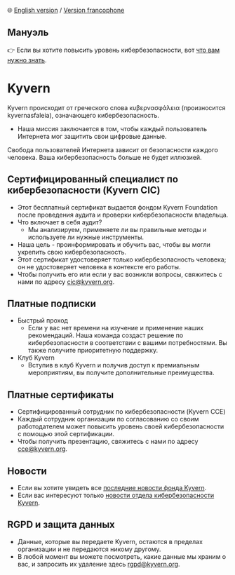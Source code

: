 🌐 [English version](https://github.com/kyvernfoundation/kyvern) / [Version francophone](https://github.com/kyvernfoundation/kyvern/tree/main/fr)

## Мануэль
👉 Если вы хотите повысить уровень кибербезопасности, вот [что вам нужно знать](https://github.com/kyvernfoundation/kyvern/tree/main/ru/курс).

# Kyvern
Kyvern происходит от греческого слова κυβερνασφάλεια (произносится kyvernasfaleia), означающего кибербезопасность.
- Наша миссия заключается в том, чтобы каждый пользователь Интернета мог защитить свои цифровые данные.

Свобода пользователей Интернета зависит от безопасности каждого человека.
Ваша кибербезопасность больше не будет иллюзией.
## Сертифицированный специалист по кибербезопасности (Kyvern CIC)
- Этот бесплатный сертификат выдается фондом Kyvern Foundation после проведения аудита и проверки кибербезопасности владельца.
- Что включает в себя аудит?
  - Мы анализируем, применяете ли вы правильные методы и используете ли нужные инструменты.
- Наша цель - проинформировать и обучить вас, чтобы вы могли укрепить свою кибербезопасность.
- Этот сертификат удостоверяет только кибербезопасность человека; он не удостоверяет человека в контексте его работы.
- Чтобы получить его или если у вас возникли вопросы, свяжитесь с нами по адресу cic@kyvern.org.
## Платные подписки
- Быстрый проход
	- Если у вас нет времени на изучение и применение наших рекомендаций. Наша команда создаст решение по кибербезопасности в соответствии с вашими потребностями. Вы также получите приоритетную поддержку.
- Клуб Kyvern
	- Вступив в клуб Kyvern и получив доступ к премиальным мероприятиям, вы получите дополнительные преимущества.
## Платные сертификаты
- Сертифицированный сотрудник по кибербезопасности (Kyvern CCE)
 - Каждый сотрудник организации по согласованию со своим работодателем может повысить уровень своей кибербезопасности с помощью этой сертификации.
 - Чтобы получить презентацию, свяжитесь с нами по адресу cce@kyvern.org.
## Новости
- Если вы хотите увидеть все [последние новости фонда Kyvern](https://github.com/kyvernfoundation/news).
- Если вас интересуют только [новости отдела кибербезопасности Kyvern](https://github.com/kyvernfoundation/kyvern/tree/main/news).
## RGPD и защита данных
- Данные, которые вы передаете Kyvern, остаются в пределах организации и не передаются никому другому.
- В любой момент вы можете посмотреть, какие данные мы храним о вас, и запросить их удаление здесь rgpd@kyvern.org.